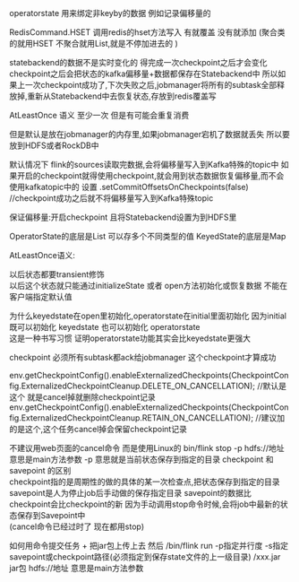 
operatorstate 用来绑定非keyby的数据   例如记录偏移量的 
 

RedisCommand.HSET 调用redis的hset方法写入 有就覆盖 没有就添加 (聚合类的就用HSET 不聚合就用List,就是不停加进去的 )

statebackend的数据不是实时变化的 得完成一次checkpoint之后才会变化 checkpoint之后会把状态的kafka偏移量+数据都保存在Statebackend中
所以如果上一次checkpoint成功了,下次失败之后,jobmanager将所有的subtask全部释放掉,重新从Statebackend中去恢复状态,存放到redis覆盖写


AtLeastOnce 语义  至少一次 但是有可能会重复消费

但是默认是放在jobmanager的内存里,如果jobmanager宕机了数据就丢失 所以要放到HDFS或者RockDB中

默认情况下 flink的sources读取完数据,会将偏移量写入到Kafka特殊的topic中 
如果开启的checkpoint就得使用checkpoint,就会用到状态数据恢复偏移量,而不会使用kafkatopic中的
设置   .setCommitOffsetsOnCheckpoints(false)  //checkpoint成功之后就不将偏移量写入到Kafka特殊topic 

保证偏移量:开启checkpoint 且将Statebackend设置为到HDFS里

OperatorState的底层是List 可以存多个不同类型的值
KeyedState的底层是Map

AtLeastOnce语义: 


以后状态都要transient修饰  
以后这个状态就只能通过initializeState 或者 open方法初始化或恢复数据 不能在客户端指定默认值


为什么keyedstate在open里初始化,operatorstate在initial里面初始化 
   因为initial既可以初始化 keyedstate 也可以初始化 operatorstate  
   这是一种书写习惯 证明operatorstate功能其实会比keyedstate更强大


checkpoint 必须所有subtask都ack给jobmanager 这个checkpoint才算成功


env.getCheckpointConfig().enableExternalizedCheckpoints(CheckpointConfig.ExternalizedCheckpointCleanup.DELETE_ON_CANCELLATION); //默认是这个 就是cancel掉就删除checkpoint记录
env.getCheckpointConfig().enableExternalizedCheckpoints(CheckpointConfig.ExternalizedCheckpointCleanup.RETAIN_ON_CANCELLATION); //建议加的是这个,这个任务cancel掉会保留checkpoint记录

不建议用web页面的cancel命令  而是使用Linux的 bin/flink  stop -p hdfs://地址 意思是main方法参数    -p 意思就是当前状态保存到指定的目录
checkpoint 和 savepoint 的区别  
checkpoint指的是周期性的做的具体的某一次检查点,把状态保存到指定的目录
savepoint是人为停止job后手动做的保存指定目录 
savepoint的数据比checkpoint会比checkpoint的新
因为手动调用stop命令时候,会将job中最新的状态保存到Savepoint中  
(cancel命令已经过时了 现在都用stop)

如何用命令提交任务 +
把jar包上传上去 然后 /bin/flink run -p指定并行度  -s指定savepoint或checkpoint路径(必须指定到保存state文件的上一级目录)    /xxx.jar jar包  hdfs://地址 意思是main方法参数



